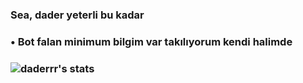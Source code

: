 ### Sea, dader yeterli bu kadar 

### • Bot falan minimum bilgim var takılıyorum kendi halimde 



### ![daderrr's stats](https://github-readme-stats.vercel.app/api?username=daderrrr&count_private=true&show_icons=true&theme=blueberry)
